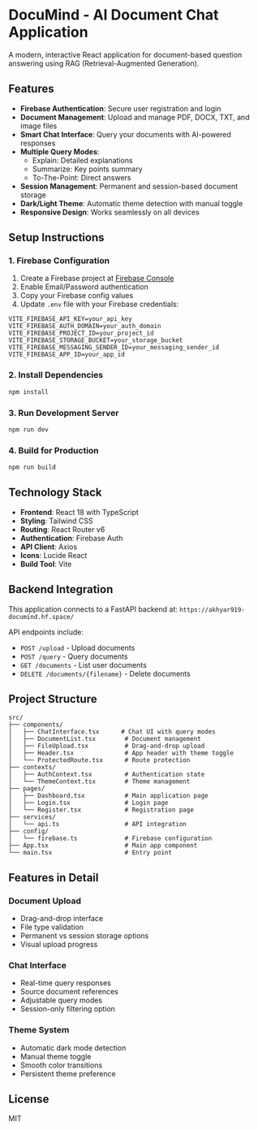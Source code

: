 # DocuMind - AI Document Chat Application

A modern, interactive React application for document-based question answering using RAG (Retrieval-Augmented Generation).

## Features

- **Firebase Authentication**: Secure user registration and login
- **Document Management**: Upload and manage PDF, DOCX, TXT, and image files
- **Smart Chat Interface**: Query your documents with AI-powered responses
- **Multiple Query Modes**:
  - Explain: Detailed explanations
  - Summarize: Key points summary
  - To-The-Point: Direct answers
- **Session Management**: Permanent and session-based document storage
- **Dark/Light Theme**: Automatic theme detection with manual toggle
- **Responsive Design**: Works seamlessly on all devices

## Setup Instructions

### 1. Firebase Configuration

1. Create a Firebase project at [Firebase Console](https://console.firebase.google.com/)
2. Enable Email/Password authentication
3. Copy your Firebase config values
4. Update `.env` file with your Firebase credentials:

```env
VITE_FIREBASE_API_KEY=your_api_key
VITE_FIREBASE_AUTH_DOMAIN=your_auth_domain
VITE_FIREBASE_PROJECT_ID=your_project_id
VITE_FIREBASE_STORAGE_BUCKET=your_storage_bucket
VITE_FIREBASE_MESSAGING_SENDER_ID=your_messaging_sender_id
VITE_FIREBASE_APP_ID=your_app_id
```

### 2. Install Dependencies

```bash
npm install
```

### 3. Run Development Server

```bash
npm run dev
```

### 4. Build for Production

```bash
npm run build
```

## Technology Stack

- **Frontend**: React 18 with TypeScript
- **Styling**: Tailwind CSS
- **Routing**: React Router v6
- **Authentication**: Firebase Auth
- **API Client**: Axios
- **Icons**: Lucide React
- **Build Tool**: Vite

## Backend Integration

This application connects to a FastAPI backend at:
`https://akhyar919-documind.hf.space/`

API endpoints include:
- `POST /upload` - Upload documents
- `POST /query` - Query documents
- `GET /documents` - List user documents
- `DELETE /documents/{filename}` - Delete documents

## Project Structure

```
src/
├── components/
│   ├── ChatInterface.tsx      # Chat UI with query modes
│   ├── DocumentList.tsx        # Document management
│   ├── FileUpload.tsx          # Drag-and-drop upload
│   ├── Header.tsx              # App header with theme toggle
│   └── ProtectedRoute.tsx      # Route protection
├── contexts/
│   ├── AuthContext.tsx         # Authentication state
│   └── ThemeContext.tsx        # Theme management
├── pages/
│   ├── Dashboard.tsx           # Main application page
│   ├── Login.tsx               # Login page
│   └── Register.tsx            # Registration page
├── services/
│   └── api.ts                  # API integration
├── config/
│   └── firebase.ts             # Firebase configuration
├── App.tsx                     # Main app component
└── main.tsx                    # Entry point
```

## Features in Detail

### Document Upload
- Drag-and-drop interface
- File type validation
- Permanent vs session storage options
- Visual upload progress

### Chat Interface
- Real-time query responses
- Source document references
- Adjustable query modes
- Session-only filtering option

### Theme System
- Automatic dark mode detection
- Manual theme toggle
- Smooth color transitions
- Persistent theme preference

## License

MIT
